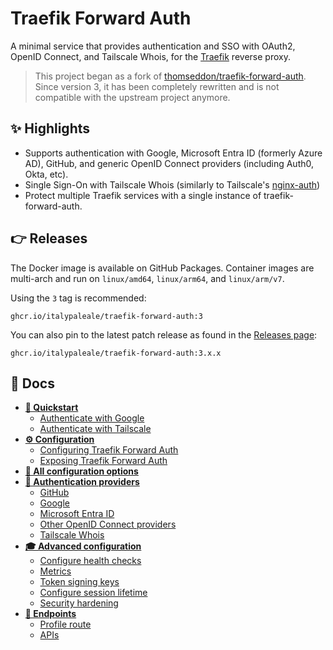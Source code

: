 # Traefik Forward Auth

A minimal service that provides authentication and SSO with OAuth2, OpenID Connect, and Tailscale Whois, for the [Traefik](https://github.com/traefik/traefik) reverse proxy.

> This project began as a fork of [thomseddon/traefik-forward-auth](https://github.com/thomseddon/traefik-forward-auth). Since version 3, it has been completely rewritten and is not compatible with the upstream project anymore.

## ✨ Highlights

- Supports authentication with Google, Microsoft Entra ID (formerly Azure AD), GitHub, and generic OpenID Connect providers (including Auth0, Okta, etc).
- Single Sign-On with Tailscale Whois (similarly to Tailscale's [nginx-auth](https://github.com/tailscale/tailscale/tree/main/cmd/nginx-auth))
- Protect multiple Traefik services with a single instance of traefik-forward-auth.

## 👉 Releases

The Docker image is available on GitHub Packages. Container images are multi-arch and run on `linux/amd64`, `linux/arm64`, and `linux/arm/v7`.

Using the `3` tag is recommended:

```text
ghcr.io/italypaleale/traefik-forward-auth:3
```

You can also pin to the latest patch release as found in the [Releases page](https://github.com/ItalyPaleAle/traefik-forward-auth/releases):

```text
ghcr.io/italypaleale/traefik-forward-auth:3.x.x
```

## 📘 Docs

- [**🚀 Quickstart**](./docs/01-quickstart.md)
  - [Authenticate with Google](./docs/01-quickstart.md#authenticate-with-google)
  - [Authenticate with Tailscale](./docs/01-quickstart.md#authenticate-with-tailscale)
- [**⚙️ Configuration**](./docs/02-configuration.md)
  - [Configuring Traefik Forward Auth](./docs/02-configuration.md#configuring-traefik-forward-auth)
  - [Exposing Traefik Forward Auth](./docs/02-configuration.md#exposing-traefik-forward-auth)
- [**📖 All configuration options**](./docs/03-all-configuration-options.md)
- [**🔑 Authentication providers**](./docs/04-authentication-providers.md)
  - [GitHub](./docs/04-authentication-providers.md#github)
  - [Google](./docs/04-authentication-providers.md#google)
  - [Microsoft Entra ID](./docs/04-authentication-providers.md#microsoft-entra-id)
  - [Other OpenID Connect providers](./docs/04-authentication-providers.md#other-openid-connect-providers)
  - [Tailscale Whois](./docs/04-authentication-providers.md#tailscale-whois)
- [**🎓 Advanced configuration**](./docs/05-advanced-configuration.md)
  - [Configure health checks](./docs/05-advanced-configuration.md#configure-health-checks)
  - [Metrics](./docs/05-advanced-configuration.md#metrics)
  - [Token signing keys](./docs/05-advanced-configuration.md#token-signing-keys)
  - [Configure session lifetime](./docs/05-advanced-configuration.md#configure-session-lifetime)
  - [Security hardening](./docs/05-advanced-configuration.md#security-hardening)
- [**📍 Endpoints**](./docs/06-endpoints.md)
  - [Profile route](./docs/06-endpoints.md#profile-route)
  - [APIs](./docs/06-endpoints.md#apis)
